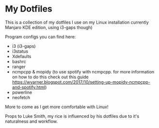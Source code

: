 # My Dotfiles

This is a collection of my dotfiles I use on my Linux installation currently Manjaro KDE edition, using i3-gaps though)

Program configs you can find here:
* i3 (i3-gaps)
* i3status
* Xdefaults
* bashrc
* ranger
* ncmpcpp & mopidy (to use spotify with ncmpcpp. for more information on how to do this check out this guide https://wvarner.blogspot.com/2017/10/setting-up-mopidy-ncmpcpp-and-spotify.html)
* powerline
* neofetch

More to come as I get more comfortable with Linux!

Props to Luke Smith, my rice is influenced by his dotfiles due to it's naturalness and workflow.
